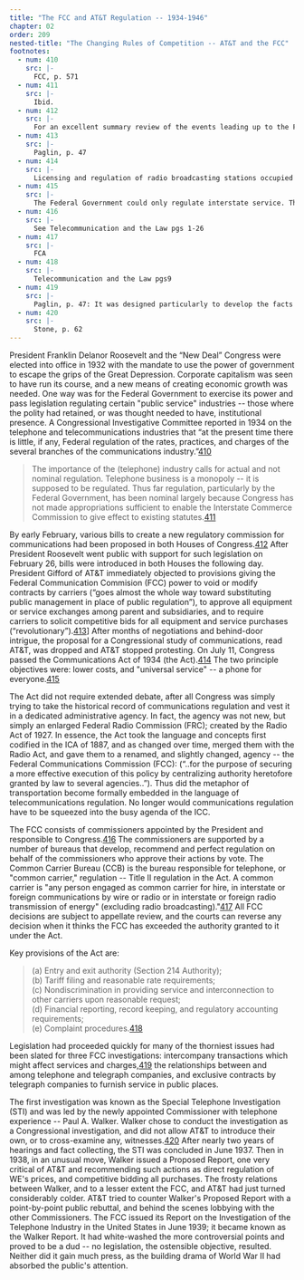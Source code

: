 ```yaml
---
title: "The FCC and AT&T Regulation -- 1934-1946"
chapter: 02
order: 209
nested-title: "The Changing Rules of Competition -- AT&T and the FCC"
footnotes:
  - num: 410
    src: |-
      FCC, p. 571
  - num: 411
    src: |-
      Ibid.
  - num: 412
    src: |-
      For an excellent summary review of the events leading up to the FCA, see Paglin pp. 44-48. A more thorough study is found in Where Water Falls, By Senator Dill 1970.
  - num: 413
    src: |-
      Paglin, p. 47
  - num: 414
    src: |-
      Licensing and regulation of radio broadcasting stations occupied much more time than did common carrier communications.
  - num: 415
    src: |-
      The Federal Government could only regulate interstate service. The States were responsible for intrastate service.
  - num: 416
    src: |-
      See Telecommunication and the Law pgs 1-26
  - num: 417
    src: |-
      FCA
  - num: 418
    src: |-
      Telecommunication and the Law pgs9
  - num: 419
    src: |-
      Paglin, p. 47: It was designed particularly to develop the facts with respect to intercompany transactions and to the relation of holding companies to operating companies. State regulation of communication companies had been greatly handicapped because the State commissions had been unable to get information of the type which the Commission was here directed to obtain.
  - num: 420
    src: |-
      Stone, p. 62
---
```


President Franklin Delanor Roosevelt and the “New Deal” Congress were elected into office in 1932 with the mandate to use the power of government to escape the grips of the Great Depression. Corporate capitalism was seen to have run its course, and a new means of creating economic growth was needed. One way was for the Federal Government to exercise its power and pass legislation regulating certain "public service" industries -- those where the polity had retained, or was thought needed to have, institutional presence. A Congressional Investigative Committee reported in 1934 on the telephone and telecommunications industries that “at the present time there is little, if any, Federal regulation of the rates, practices, and charges of the several branches of the communications industry.”<a name="fnloc410" href="#fn410">410</a>

>The importance of the (telephone) industry calls for actual and not nominal regulation. Telephone business is a monopoly -- it is supposed to be regulated. Thus far regulation, particularly by the Federal Government, has been nominal largely because Congress has not made appropriations sufficient to enable the Interstate Commerce Commission to give effect to existing statutes.<a name="fnloc411" href="#fn411">411</a>

By early February, various bills to create a new regulatory commission for communications had been proposed in both Houses of Congress.<a name="fnloc412" href="#fn412">412</a> After President Roosevelt went public with support for such legislation on February 26, bills were introduced in both Houses the following day. President Gifford of AT&T immediately objected to provisions giving the Federal Communication Commision (FCC) power to void or modify contracts by carriers (“goes almost the whole way toward substituting public management in place of public regulation”), to approve all equipment or service exchanges among parent and subsidiaries, and to require carriers to solicit competitive bids for all equipment and service purchases (“revolutionary”).<a name="fnloc413" href="#fn413">413</a>] After months of negotiations and behind-door intrigue, the proposal for a Congressional study of communications, read AT&T, was dropped and AT&T stopped protesting. On July 11, Congress passed the Communications Act of 1934 (the Act).<a name="fnloc414" href="#fn414">414</a> The two principle objectives were: lower costs, and "universal service" -- a phone for everyone.<a name="fnloc415" href="#fn415">415</a>

The Act did not require extended debate, after all Congress was simply trying to take the historical record of communications regulation and vest it in a dedicated administrative agency. In fact, the agency was not new, but simply an enlarged Federal Radio Commission (FRC); created by the Radio Act of 1927. In essence, the Act took the language and concepts first codified in the ICA of 1887, and as changed over time, merged them with the Radio Act, and gave them to a renamed, and slightly changed, agency -- the Federal Communications Commission (FCC): (“..for the purpose of securing a more effective execution of this policy by centralizing authority heretofore granted by law to several agencies..”). Thus did the metaphor of transportation become formally embedded in the language of telecommunications regulation. No longer would communications regulation have to be squeezed into the busy agenda of the ICC.

The FCC consists of commissioners appointed by the President and responsible to Congress.<a name="fnloc416" href="#fn416">416</a> The commissioners are supported by a number of bureaus that develop, recommend and perfect regulation on behalf of the commissioners who approve their actions by vote. The Common Carrier Bureau (CCB) is the bureau responsible for telephone, or "common carrier," regulation -- Title II regulation in the Act. A common carrier is "any person engaged as common carrier for hire, in interstate or foreign communications by wire or radio or in interstate or foreign radio transmission of energy" (excluding radio broadcasting)."<a name="fnloc417" href="#fn417">417</a> All FCC decisions are subject to appellate review, and the courts can reverse any decision when it thinks the FCC has exceeded the authority granted to it under the Act.



Key provisions of the Act are:

>(a) Entry and exit authority (Section 214 Authority);  
(b) Tariff filing and reasonable rate requirements;  
(c) Nondiscrimination in providing service and interconnection to other carriers upon reasonable request;  
(d) Financial reporting, record keeping, and regulatory accounting requirements;  
(e) Complaint procedures.<a name="fnloc418" href="#fn418">418</a>


Legislation had proceeded quickly for many of the thorniest issues had been slated for three FCC investigations: intercompany transactions which might affect services and charges,<a name="fnloc419" href="#fn419">419</a> the relationships between and among telephone and telegraph companies, and exclusive contracts by telegraph companies to furnish service in public places.

The first investigation was known as the Special Telephone Investigation (STI) and was led by the newly appointed Commissioner with telephone experience -- Paul A. Walker. Walker chose to conduct the investigation as a Congressional investigation, and did not allow AT&T to introduce their own, or to cross-examine any, witnesses.<a name="fnloc420" href="#fn420">420</a> After nearly two years of hearings and fact collecting, the STI was concluded in June 1937. Then in 1938, in an unusual move, Walker issued a Proposed Report, one very critical of AT&T and recommending such actions as direct regulation of WE's prices, and competitive bidding all purchases. The frosty relations between Walker, and to a lesser extent the FCC, and AT&T had just turned considerably colder. AT&T tried to counter Walker's Proposed Report with a point-by-point public rebuttal, and behind the scenes lobbying with the other Commissioners. The FCC issued its Report on the Investigation of the Telephone Industry in the United States in June 1939; it became known as the Walker Report. It had white-washed the more controversial points and proved to be a dud -- no legislation, the ostensible objective, resulted. Neither did it gain much press, as the building drama of World War II had absorbed the public's attention.
